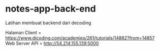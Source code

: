 # notes-app-back-end
Latihan membuat backend dari decoding

Halaman Client = https://www.dicoding.com/academies/261/tutorials/14862?from=14857
Web Server API =  http://54.214.155.139:5000

